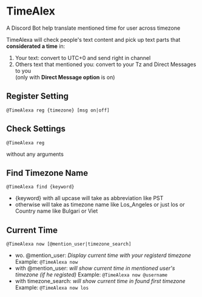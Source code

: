 # TimeAlex
A Discord Bot help translate mentioned time for user across timezone

TimeAlexa will check people's text content and pick up text parts that **considerated a time** in:
  1. Your text: convert to UTC+0 and send right in channel
  2. Others text that mentioned you: convert to your Tz and Direct Messages to you  
 (only with **Direct Message option** is on)
      
## Register Setting
    @TimeAlexa reg {timezone} [msg on|off]

## Check Settings
    @TimeAlexa reg
 without any arguments

## Find Timezone Name
    @TimeAlexa find {keyword}
* {keyword} with all upcase will take as abbreviation like PST
* otherwise will take as timezone name like Los_Angeles or just los or Country name like Bulgari or Viet
      
## Current Time
    @TimeAlexa now [@mention_user|timezone_search]
* wo. @mention_user:
    _Display current time with your registerd timezone_
    Example: ` @TimeAlexa now `
* with @mention_user: 
    *will show current time in mentioned user's timezone (if he registed)*
    Example: ` @TimeAlexa now @username `
* with timezone_search: *will show current time in found first timezone*
    Example: ` @TimeAlexa now los `
